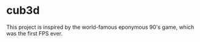# cub3d
This project is inspired by the world-famous eponymous 90's game, which was the first FPS ever.
